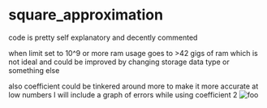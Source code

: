 # square_approximation


code is pretty self explanatory and decently commented

when limit set to 10^9 or more ram usage goes to >42 gigs of ram which is not ideal and could be improved by changing storage data type or something else

also coefficient could be tinkered around more to make it more accurate at low numbers
I will include a graph of errors while using coefficient 2
![foo](https://user-images.githubusercontent.com/29946764/140578950-1a4cc4ae-7e0f-4186-96ea-d8d2ff2aac1f.png)
